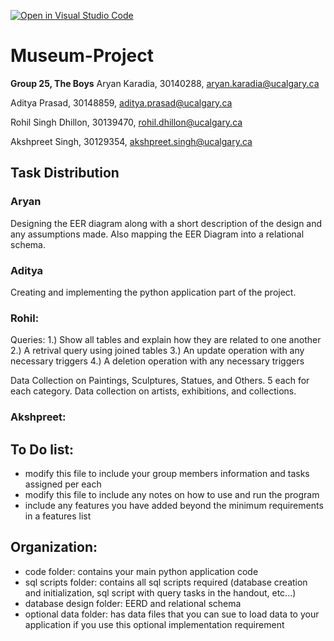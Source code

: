 [![Open in Visual Studio Code](https://classroom.github.com/assets/open-in-vscode-c66648af7eb3fe8bc4f294546bfd86ef473780cde1dea487d3c4ff354943c9ae.svg)](https://classroom.github.com/online_ide?assignment_repo_id=9441671&assignment_repo_type=AssignmentRepo)
# Museum-Project

**Group 25, The Boys**
Aryan Karadia, 30140288, aryan.karadia@ucalgary.ca 

Aditya Prasad, 30148859, aditya.prasad@ucalgary.ca 

Rohil Singh Dhillon, 30139470, rohil.dhillon@ucalgary.ca 

Akshpreet Singh, 30129354, akshpreet.singh@ucalgary.ca 

## Task Distribution

### Aryan
Designing the EER diagram along with a short description of the design and any assumptions made. Also mapping the EER Diagram into a relational schema.

### Aditya
Creating and implementing the python application part of the project.  

### Rohil:
Queries: 
1.) Show all tables and explain how they are related to one another 
2.) A retrival query using joined tables
3.) An update operation with any necessary triggers
4.) A deletion operation with any necessary triggers

Data Collection on Paintings, Sculptures, Statues, and Others. 5 each for each category. Data collection on artists, exhibitions, and collections.

### Akshpreet:

## To Do list:
- modify this file to include your group members information and tasks assigned per each
- modify this file to include any notes on how to use and run the program
- include any features you have added beyond the minimum requirements in a features list

## Organization:
- code folder: contains your main python application code
- sql scripts folder: contains all sql scripts required (database creation and initialization, sql script with query tasks in the handout, etc...)
- database design folder: EERD and relational schema
- optional data folder: has data files that you can sue to load data to your application if you use this optional implementation requirement
